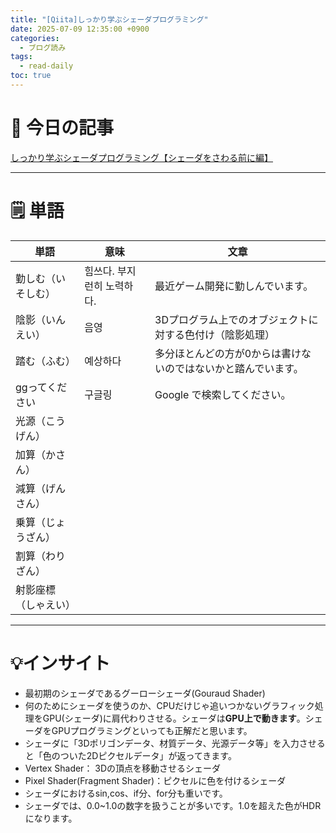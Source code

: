 ```yaml
---
title: "[Qiita]しっかり学ぶシェーダプログラミング"
date: 2025-07-09 12:35:00 +0900
categories:
  - ブログ読み
tags:
  - read-daily
toc: true
---
```


# 📖 今日の記事  
[しっかり学ぶシェーダプログラミング【シェーダをさわる前に編】](https://qiita.com/yoship1639/items/5f8e55a89fc58ea33bb7)

---

# 🗒️ 単語

| 単語         | 意味              | 文章                              |
| ---------- | --------------- | ------------------------------- |
| 勤しむ（いそしむ）  | 힘쓰다. 부지런히 노력하다. | 最近ゲーム開発に勤しんでいます。                |
| 陰影（いんえい）   | 음영              | 3Dプログラム上でのオブジェクトに対する色付け（陰影処理）   |
| 踏む（ふむ）     | 예상하다            | 多分ほとんどの方が0からは書けないのではないかと踏んでいます。 |
| ggってください   | 구글링             | Google で検索してください。               |
| 光源（こうげん）   |                 |                                 |
| 加算（かさん）    |                 |                                 |
| 減算（げんさん）   |                 |                                 |
| 乗算（じょうざん）  |                 |                                 |
| 割算（わりざん）   |                 |                                 |
| 射影座標（しゃえい） |                 |                                 |

---

# 💡インサイト

- 最初期のシェーダであるグーローシェーダ(Gouraud Shader)
- 何のためにシェーダを使うのか、CPUだけじゃ追いつかないグラフィック処理をGPU(シェーダ)に肩代わりさせる。シェーダは**GPU上で動きます**。シェーダをGPUプログラミングといっても正解だと思います。
- シェーダに「3Dポリゴンデータ、材質データ、光源データ等」を入力させると「色のついた2Dピクセルデータ」が返ってきます。
- Vertex Shader： 3Dの頂点を移動させるシェーダ
- Pixel Shader(Fragment Shader)：ピクセルに色を付けるシェーダ
- シェーダにおけるsin,cos、if分、for分も重いです。
- シェーダでは、0.0~1.0の数字を扱うことが多いです。1.0を超えた色がHDRになります。
